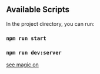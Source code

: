 
## Available Scripts

In the project directory, you can run:

### `npm run start`

### `npm run dev:server`


[see magic on](http://localhost:3000/)